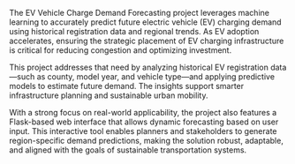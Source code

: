 The EV Vehicle Charge Demand Forecasting project leverages machine learning to accurately predict future electric vehicle (EV) charging demand using historical registration data and regional trends. As EV adoption accelerates, ensuring the strategic placement of EV charging infrastructure is critical for reducing congestion and optimizing investment.

This project addresses that need by analyzing historical EV registration data—such as county, model year, and vehicle type—and applying predictive models to estimate future demand. The insights support smarter infrastructure planning and sustainable urban mobility.

With a strong focus on real-world applicability, the project also features a Flask-based web interface that allows dynamic forecasting based on user input. This interactive tool enables planners and stakeholders to generate region-specific demand predictions, making the solution robust, adaptable, and aligned with the goals of sustainable transportation systems.
